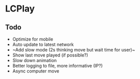 # LCPlay

## Todo

- Optimize for mobile
- Auto update to latest network
- ~Add slow mode (2s thinking move but wait time for user)~
- Show last move played (if possible?)
- Slow down animation
- Better logging to file, more informative (IP?)
- Async computer move
